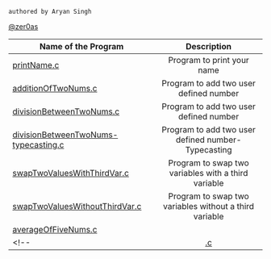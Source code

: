 ```
authored by Aryan Singh
```

[@zer0as](https://zer0as.github.io)

| Name of the Program   |      Description      |
|----------|:-------------:|
|[printName.c](https://github.com/zer0as/c-and-cpp/blob/main/c/ES-CS201/printName.c)|Program to print your name|
|[additionOfTwoNums.c](https://github.com/zer0as/c-and-cpp/blob/main/c/ES-CS201/additionOfTwoNums.c)|Program to add two user defined number |
|[divisionBetweenTwoNums.c](https://github.com/zer0as/c-and-cpp/blob/main/c/ES-CS201/divisionBetweenTwoNums.c)|Program to add two user defined number|
|[divisionBetweenTwoNums-typecasting.c](https://github.com/zer0as/c-and-cpp/blob/main/c/ES-CS201/divisionBetweenTwoNums-typecasting.c)|Program to add two user defined number-Typecasting|
|[swapTwoValuesWithThirdVar.c](https://github.com/zer0as/c-and-cpp/blob/main/c/ES-CS201/swapTwoValuesWithoutThirdVar.c)|Program to swap two variables with a third variable|
|[swapTwoValuesWithoutThirdVar.c](https://github.com/zer0as/c-and-cpp/blob/main/c/ES-CS201/swapTwoValuesWithoutThirdVar.c)|Program to swap two variables without a third variable|
|[averageOfFiveNums.c](https://github.com/zer0as/c-and-cpp/blob/main/c/ES-CS201/averageOfFiveNums.c)||
<!-- |[.c](https://github.com/zer0as/c-and-cpp/blob/main/c/ES-CS201/.c)|| -->